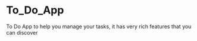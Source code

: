 # To_Do_App
 To Do App to help you manage your tasks, it has very rich features that you can discover
